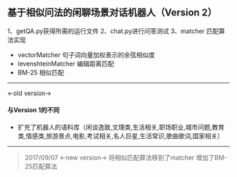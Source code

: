 ## 基于相似问法的闲聊场景对话机器人（Version 2）

1、getQA.py获得所需的运行文件
2、chat.py进行问答测试
3、matcher 匹配算法实现
- vectorMatcher 句子词向量加权表示的余弦相似度
- levenshteinMatcher 编辑距离匹配
- BM-25 相似匹配

---

<-old version->

#### 与Version 1的不同

- 扩充了机器人的语料库（闲谈逸致,文理类,生活相关,职场职业,城市问题,教育类,情感类,旅游景点,电影,考试相关,名人巨星,生活常识,歌曲歌词,国家相关）

---

> 2017/09/07 <-new version->
> 将相似匹配算法移到了matcher
> 增加了BM-25匹配算法
